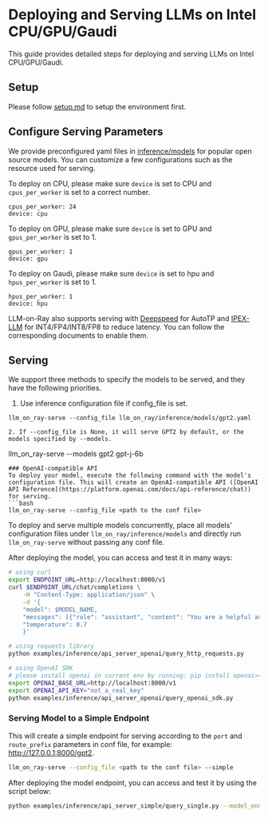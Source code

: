 # Deploying and Serving LLMs on Intel CPU/GPU/Gaudi

This guide provides detailed steps for deploying and serving LLMs on Intel CPU/GPU/Gaudi.

## Setup
Please follow [setup.md](setup.md) to setup the environment first.


## Configure Serving Parameters
We provide preconfigured yaml files in [inference/models](../llm_on_ray/inference/models) for popular open source models. You can customize a few configurations such as the resource used for serving.

To deploy on CPU, please make sure `device` is set to CPU and `cpus_per_worker` is set to a correct number.
```
cpus_per_worker: 24
device: cpu
```
To deploy on GPU, please make sure `device` is set to GPU and `gpus_per_worker` is set to 1.
```
gpus_per_worker: 1
device: gpu
```
To deploy on Gaudi, please make sure `device` is set to hpu and `hpus_per_worker` is set to 1.
```
hpus_per_worker: 1
device: hpu
```
LLM-on-Ray also supports serving with [Deepspeed](serve_deepspeed.md) for AutoTP and [IPEX-LLM](serve_ipex-llm.md) for INT4/FP4/INT8/FP8 to reduce latency. You can follow the corresponding documents to enable them.

## Serving
We support three methods to specify the models to be served, and they have the following priorities.
1. Use inference configuration file if config_file is set.
```
llm_on_ray-serve --config_file llm_on_ray/inference/models/gpt2.yaml
```
```
2. If --config_file is None, it will serve GPT2 by default, or the models specified by --models.
```
llm_on_ray-serve --models gpt2 gpt-j-6b
```
### OpenAI-compatible API
To deploy your model, execute the following command with the model's configuration file. This will create an OpenAI-compatible API ([OpenAI API Reference](https://platform.openai.com/docs/api-reference/chat)) for serving.
```bash
llm_on_ray-serve --config_file <path to the conf file>
```
To deploy and serve multiple models concurrently, place all models' configuration files under `llm_on_ray/inference/models` and directly run `llm_on_ray-serve` without passing any conf file.

After deploying the model, you can access and test it in many ways:
```bash
# using curl
export ENDPOINT_URL=http://localhost:8000/v1
curl $ENDPOINT_URL/chat/completions \
    -H "Content-Type: application/json" \
    -d '{
    "model": $MODEL_NAME,
    "messages": [{"role": "assistant", "content": "You are a helpful assistant."}, {"role": "user", "content": "Hello!"}],
    "temperature": 0.7
    }'

# using requests library
python examples/inference/api_server_openai/query_http_requests.py

# using OpenAI SDK
# please install openai in current env by running: pip install openai>=1.0
export OPENAI_BASE_URL=http://localhost:8000/v1
export OPENAI_API_KEY="not_a_real_key"
python examples/inference/api_server_openai/query_openai_sdk.py
```
### Serving Model to a Simple Endpoint
This will create a simple endpoint for serving according to the `port` and `route_prefix` parameters in conf file, for example: http://127.0.0.1:8000/gpt2.
```bash
llm_on_ray-serve --config_file <path to the conf file> --simple
```
After deploying the model endpoint, you can access and test it by using the script below:
```bash
python examples/inference/api_server_simple/query_single.py --model_endpoint <the model endpoint URL>
```

